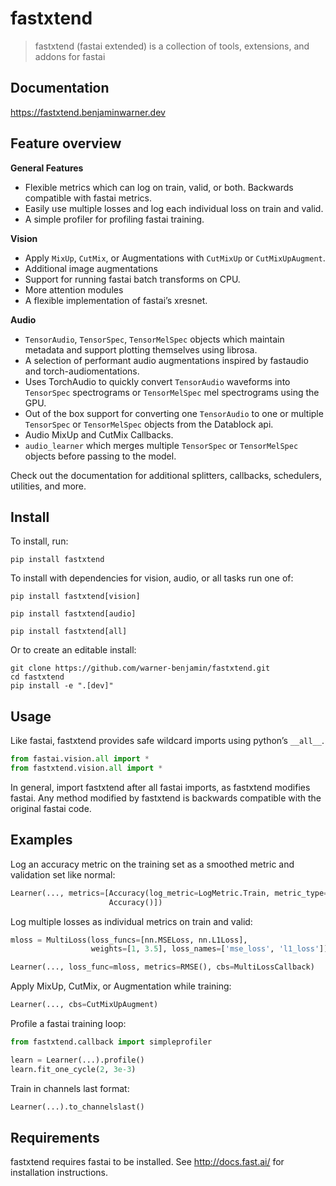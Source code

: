 # fastxtend
> fastxtend (fastai extended) is a collection of tools, extensions, and addons for fastai


## Documentation
https://fastxtend.benjaminwarner.dev

## Feature overview

**General Features**

* Flexible metrics which can log on train, valid, or both. Backwards compatible with fastai metrics.
* Easily use multiple losses and log each individual loss on train and valid.
* A simple profiler for profiling fastai training.

**Vision**

* Apply `MixUp`, `CutMix`, or Augmentations with `CutMixUp` or `CutMixUpAugment`.
* Additional image augmentations
* Support for running fastai batch transforms on CPU.
* More attention modules
* A flexible implementation of fastai’s xresnet.

**Audio**

* `TensorAudio`, `TensorSpec`, `TensorMelSpec` objects which maintain metadata and support plotting themselves using librosa.
* A selection of performant audio augmentations inspired by fastaudio and torch-audiomentations.
* Uses TorchAudio to quickly convert `TensorAudio` waveforms into `TensorSpec` spectrograms or `TensorMelSpec` mel spectrograms using the GPU.
* Out of the box support for converting one `TensorAudio` to one or multiple `TensorSpec` or `TensorMelSpec` objects from the Datablock api.
* Audio MixUp and CutMix Callbacks.
* `audio_learner` which merges multiple `TensorSpec` or `TensorMelSpec` objects before passing to the model.

Check out the documentation for additional splitters, callbacks, schedulers, utilities, and more.

## Install

To install, run:
```
pip install fastxtend
```

To install with dependencies for vision, audio, or all tasks run one of:
```
pip install fastxtend[vision]

pip install fastxtend[audio]

pip install fastxtend[all]
```

Or to create an editable install:
```
git clone https://github.com/warner-benjamin/fastxtend.git
cd fastxtend
pip install -e ".[dev]"
```

## Usage
Like fastai, fastxtend provides safe wildcard imports using python’s `__all__`. 
```python
from fastai.vision.all import *
from fastxtend.vision.all import *
```
In general, import fastxtend after all fastai imports, as fastxtend modifies fastai. Any method modified by fastxtend is backwards compatible with the original fastai code.

## Examples
Log an accuracy metric on the training set as a smoothed metric and validation set like normal:
```python
Learner(..., metrics=[Accuracy(log_metric=LogMetric.Train, metric_type=MetricType.Smooth),
                      Accuracy()])
```

Log multiple losses as individual metrics on train and valid:
```python
mloss = MultiLoss(loss_funcs=[nn.MSELoss, nn.L1Loss], 
                  weights=[1, 3.5], loss_names=['mse_loss', 'l1_loss'])

Learner(..., loss_func=mloss, metrics=RMSE(), cbs=MultiLossCallback)
```

Apply MixUp, CutMix, or Augmentation while training:
```python
Learner(..., cbs=CutMixUpAugment)
```

Profile a fastai training loop:
```python
from fastxtend.callback import simpleprofiler

learn = Learner(...).profile()
learn.fit_one_cycle(2, 3e-3)
```

Train in channels last format:
```python
Learner(...).to_channelslast()
```

## Requirements

fastxtend requires fastai to be installed. See http://docs.fast.ai/ for installation instructions.
